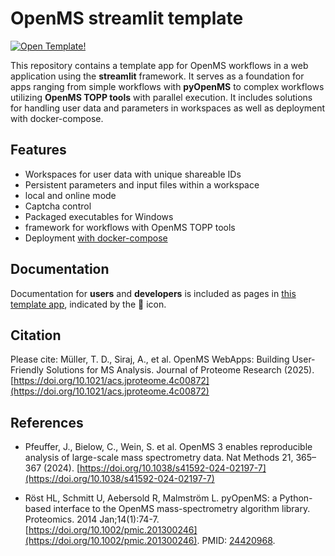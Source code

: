 # OpenMS streamlit template 

[![Open Template!](https://static.streamlit.io/badges/streamlit_badge_black_white.svg)](https://abi-services.cs.uni-tuebingen.de/streamlit-template/)

This repository contains a template app for OpenMS workflows in a web application using the **streamlit** framework. It serves as a foundation for apps ranging from simple workflows with **pyOpenMS** to complex workflows utilizing **OpenMS TOPP tools** with parallel execution. It includes solutions for handling user data and parameters in workspaces as well as deployment with docker-compose.

## Features

- Workspaces for user data with unique shareable IDs
- Persistent parameters and input files within a workspace
- local and online mode
- Captcha control
- Packaged executables for Windows
- framework for workflows with OpenMS TOPP tools
- Deployment [with docker-compose](https://github.com/OpenMS/streamlit-deployment)

## Documentation

Documentation for **users** and **developers** is included as pages in [this template app](https://abi-services.cs.uni-tuebingen.de/streamlit-template/), indicated by the 📖 icon.

## Citation

Please cite:
Müller, T. D., Siraj, A., et al. OpenMS WebApps: Building User-Friendly Solutions for MS Analysis. Journal of Proteome Research (2025). [https://doi.org/10.1021/acs.jproteome.4c00872](https://doi.org/10.1021/acs.jproteome.4c00872)

## References

- Pfeuffer, J., Bielow, C., Wein, S. et al. OpenMS 3 enables reproducible analysis of large-scale mass spectrometry data. Nat Methods 21, 365–367 (2024). [https://doi.org/10.1038/s41592-024-02197-7](https://doi.org/10.1038/s41592-024-02197-7)

- Röst HL, Schmitt U, Aebersold R, Malmström L. pyOpenMS: a Python-based interface to the OpenMS mass-spectrometry algorithm library. Proteomics. 2014 Jan;14(1):74-7. [https://doi.org/10.1002/pmic.201300246](https://doi.org/10.1002/pmic.201300246). PMID: [24420968](https://pubmed.ncbi.nlm.nih.gov/24420968/).
